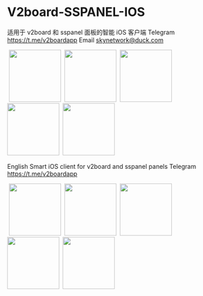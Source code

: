 # V2board-SSPANEL-IOS
适用于 v2board 和 sspanel 面板的智能 iOS 客户端
Telegram https://t.me/v2boardapp
Email skynetwork@duck.com

![]() <img src="https://user-images.githubusercontent.com/120090629/206408391-e20f177f-c96f-4e73-83d3-960249e80d89.png"  width="120">
![]() <img src="https://user-images.githubusercontent.com/120090629/206408420-bda4e89d-154c-4318-a8ab-cb820202e21e.png"  width="120">
![]() <img src="https://user-images.githubusercontent.com/120090629/206408437-be80fd53-b842-4515-8f60-85423b11e6c1.png"  width="120">
![]() <img src="https://user-images.githubusercontent.com/120090629/206408445-9aeea4aa-ddb6-4405-9fa5-aa5cba992f55.png"  width="120">
![]() <img src="https://user-images.githubusercontent.com/120090629/206408455-23912b5c-fe74-4cb9-a8fe-145f57988f00.jpg"  width="120">


English
Smart iOS client for v2board and sspanel panels
Telegram https://t.me/v2boardapp

![]() <img src="https://user-images.githubusercontent.com/120090629/206410468-e2d5eb24-e2ea-4240-85d7-d8f1e7fcbb11.png"  width="120">
![]() <img src="https://user-images.githubusercontent.com/120090629/206410492-009c5622-f241-413b-b912-2a81bfca5294.png"  width="120">
![]() <img src="https://user-images.githubusercontent.com/120090629/206410499-da84c81d-b142-4109-b575-0b3c64c5209b.png"  width="120">
![]() <img src="https://user-images.githubusercontent.com/120090629/206410507-a06e993e-1f9a-44f0-872b-dbd2b72d375b.png"  width="120">
![]() <img src="https://user-images.githubusercontent.com/120090629/206410513-e87a0127-65c6-41a6-bfcc-2646f529abaf.jpg"  width="120">
